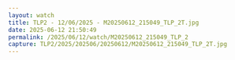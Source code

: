 ```yaml
---
layout: watch
title: TLP2 - 12/06/2025 - M20250612_215049_TLP_2T.jpg
date: 2025-06-12 21:50:49
permalink: /2025/06/12/watch/M20250612_215049_TLP_2
capture: TLP2/2025/202506/20250612/M20250612_215049_TLP_2T.jpg
---
```

